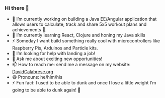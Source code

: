 ### Hi there 👋

<!-- **davidtcalabrese/davidtcalabrese** is a ✨ _special_ ✨ repository because its `README.md` (this file) appears on your GitHub profile. -->

- 🔭 I’m currently working on building a Java EE/Angular application that allows users to calculate, track and share 5x5 workout plans and achievements 💪. 
- 🌱 I’m currently learning React, Clojure and honing my Java skills
- ⚡ Someday I want build something really cool with microcontrollers like Raspberry Pis, Arduinos and Particle kits.
- 🤔 I’m looking for help with landing a job!
- 💬 Ask me about exciting new opportunities! 
- 📫 How to reach me: send me a message on my website: [DavidCalabrese.org](DavidCalabrese.org)
- 😄 Pronouns: he/him/his
- ⚡ Fun fact: I used to be able to dunk and once I lose a little weight I'm going to be able to dunk again! 🏀 
